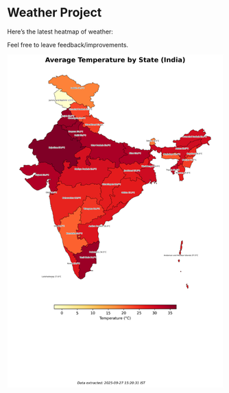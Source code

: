 # Weather Project

Here’s the latest heatmap of weather:

Feel free to leave feedback/improvements.

![India Heatmap](docs/assets/india_heatmap.png?v=D7B369)
